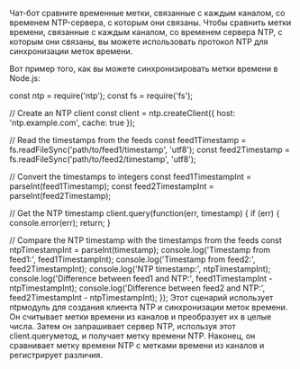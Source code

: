 Чат-бот
сравните временные метки, связанные с каждым каналом, со временем NTP-сервера, с которым они связаны.
Чтобы сравнить метки времени, связанные с каждым каналом, со временем сервера NTP, с которым они связаны, вы можете использовать протокол NTP для синхронизации меток времени.

Вот пример того, как вы можете синхронизировать метки времени в Node.js:

const ntp = require('ntp');
const fs = require('fs');

// Create an NTP client
const client = ntp.createClient({
  host: 'ntp.example.com',
  cache: true
});

// Read the timestamps from the feeds
const feed1Timestamp = fs.readFileSync('path/to/feed1/timestamp', 'utf8');
const feed2Timestamp = fs.readFileSync('path/to/feed2/timestamp', 'utf8');

// Convert the timestamps to integers
const feed1TimestampInt = parseInt(feed1Timestamp);
const feed2TimestampInt = parseInt(feed2Timestamp);

// Get the NTP timestamp
client.query(function(err, timestamp) {
  if (err) {
    console.error(err);
    return;
  }

  // Compare the NTP timestamp with the timestamps from the feeds
  const ntpTimestampInt = parseInt(timestamp);
  console.log('Timestamp from feed1:', feed1TimestampInt);
  console.log('Timestamp from feed2:', feed2TimestampInt);
  console.log('NTP timestamp:', ntpTimestampInt);
  console.log('Difference between feed1 and NTP:', feed1TimestampInt - ntpTimestampInt);
  console.log('Difference between feed2 and NTP:', feed2TimestampInt - ntpTimestampInt);
});
Этот сценарий использует ntpмодуль для создания клиента NTP и синхронизации меток времени. Он считывает метки времени из каналов и преобразует их в целые числа. Затем он запрашивает сервер NTP, используя этот client.queryметод, и получает метку времени NTP. Наконец, он сравнивает метку времени NTP с метками времени из каналов и регистрирует различия.

